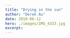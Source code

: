 ```yaml
---
title: "Drying in the sun"
author: "Derek Au"
date: 2010-06-12
hero: ./images/IMG_4333.jpg
excerpt: 
---
```


![]()
